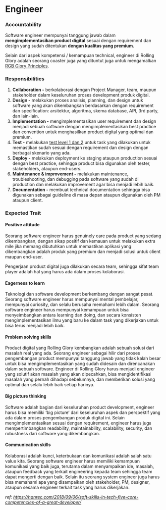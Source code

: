 # Engineer

### Accountability

Software engineer mempunyai tanggung jawab dalam **mengimplementasikan product digital** sesuai dengan requirement dan design yang sudah ditentukan **dengan kualitas yang premium**.

Selain dari aspek kompetensi / kemampuan technical, engineer di Rolling Glory adalah seorang coaster juga yang dituntut juga untuk mengamalkan [RGB Glory Principles](../../rolling-glory/principles.md).

### Responsibilities

1. **Collaboration -** berkolaborasi dengan Project Manager, team, maupun stakeholder dalam keseluruhan proses development produk digital.
2. **Design -** melakukan proses analisis, planning, dan design untuk software yang akan dikembangkan berdasarkan dengan requirement dan specification: arsitektur, algoritma, skema database, API, 3rd party, dan lain-lain.
3. **Implementation -** mengimplementasikan user requirement dan design menjadi sebuah software dengan mengimplementasikan best practice dan convention untuk menghasilkan product digital yang optimal dan premium.
4. **Test -** melakukan [test level 1 dan 2](https://shrine.rollingglory.com/engineering-team/software-testing) untuk task yang dilakukan untuk memastikan sudah sesuai dengan requirement dan design dengan berbagai skenario yang ada.
5. **Deploy -** melakukan deployment ke staging ataupun production sesuai dengan best practice, sehingga product bisa digunakan oleh tester, stakeholders, ataupun end-users.
6. **Maintenance & improvement -** melakukan maintenance, troubleshooting, dan debugging pada software yang sudah di production dan melakukan improvement agar bisa menjadi lebih baik.
7. **Documentation -** membuat technical documentation sehingga bisa digunakan sebagai guideline di masa depan ataupun digunakan oleh PM ataupun client.

### Expected Trait

#### **Positive attitude**

Seorang software engineer harus genuinely care pada product yang sedang dikembangkan, dengan sikap positif dan kemauan untuk melakukan extra mile jika memang dibutuhkan untuk memastikan aplikasi yang dikembangkan adalah produk yang premium dan menjadi solusi untuk client maupun end-user.

Pengerjaan product digital juga dilakukan secara team, sehingga sifat team player adalah hal yang harus ada dalam proses kolaborasi. 

#### Eagerness to learn

Teknologi dan software development berkembang dengan sangat pesat. Seorang software engineer harus mempunyai mental pembelajar, mempunyai curiosity, dan selalu berusaha memahami lebih dalam. Seorang software engineer harus mempunyai kemampuan untuk bisa menyeimbangkan antara learning dan doing, dan secara konsisten mengimplementasikan ilmu yang baru ke dalam task yang dikerjakan untuk bisa terus menjadi lebih baik.

#### Problem solving skills

Product digital yang Rolling Glory kembangkan adalah sebuah solusi dari masalah real yang ada. Seorang engineer sebagai hilir dari proses pengembangan product mempunyai tanggung jawab yang tidak kalah besar untuk bisa mengimplementasikan yang sudah didesain dan direncanakan dalam sebuah software. Engineer di Rolling Glory harus menjadi engineer yang solutif akan masalah yang akan dipecahkan, bisa mengidentifikasi masalah yang pernah dihadapi sebelumnya, dan memberikan solusi yang optimal dan selalu lebih baik setiap harinya.

#### Big picture thinking

Software adalah bagian dari keseluruhan product development, engineer harus bisa memiliki ‘big picture’ dari keseluruhan aspek dan perspektif yang ada dalam proses pengembangan produk digital ini. Selain mengimplementasikan sesuai dengan requirement, engineer harus juga mempertimbangkan readability, maintainability, scalability, security, dan robustness dari software yang dikembangkan.

#### Communication skills

Kolaborasi adalah kunci, keterbukaan dan  komunikasi adalah salah satu value kita. Seorang software engineer harus memiliki kemampuan komunikasi yang baik juga, terutama dalam menyampaikan  ide, masalah, ataupun feedback yang terkait engineering kepada team sehingga team dapat mengerti dengan baik. Selain itu seorang system engineer juga harus bisa memahami apa yang disampaikan oleh stakeholder, PM, designer, ataupun sesama engineer terkait task yang harus dikerjakan.

_ref: https://hanrec.com/2018/09/06/soft-skills-in-tech-five-core-competencies-of-a-great-developer/_



